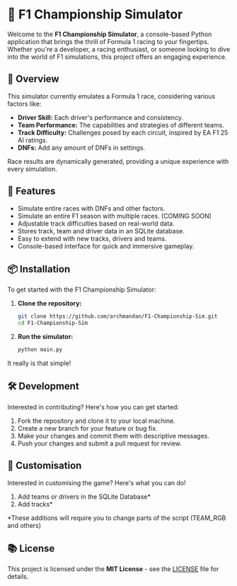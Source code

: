 # 🏁 F1 Championship Simulator

Welcome to the **F1 Championship Simulator**, a console-based Python application that brings the thrill of Formula 1 racing to your fingertips. Whether you're a developer, a racing enthusiast, or someone looking to dive into the world of F1 simulations, this project offers an engaging experience.

## 🚗 Overview

This simulator currently emulates a Formula 1 race, considering various factors like:

- **Driver Skill:** Each driver's performance and consistency.
- **Team Performance:** The capabilities and strategies of different teams.
- **Track Difficulty:** Challenges posed by each circuit, inspired by EA F1 25 AI ratings.
- **DNFs:** Add any amount of DNFs in settings.

Race results are dynamically generated, providing a unique experience with every simulation.

## 🔧 Features

- Simulate entire races with DNFs and other factors.
- Simulate an entire F1 season with multiple races. (COMING SOON)
- Adjustable track difficulties based on real-world data.
- Stores track, team and driver data in an SQLite database.
- Easy to extend with new tracks, drivers and teams.
- Console-based interface for quick and immersive gameplay.

## 📦 Installation

To get started with the F1 Championship Simulator:

1. **Clone the repository:**
    
    ```bash
    git clone https://github.com/archmandan/F1-Championship-Sim.git
    cd F1-Championship-Sim
    ```

2. **Run the simulator:**
    
    ```bash
    python main.py
    ```

It really is that simple!

## 🛠️ Development

Interested in contributing? Here's how you can get started:

1. Fork the repository and clone it to your local machine.
2. Create a new branch for your feature or bug fix.
3. Make your changes and commit them with descriptive messages.
4. Push your changes and submit a pull request for review.

## 📝 Customisation
Interested in customising the game? Here's what you can do!

1. Add teams or drivers in the SQLite Database*
2. Add tracks*

\*These additions will require you to change parts of the script (TEAM_RGB and others) 

## 📚 License

This project is licensed under the **MIT License** - see the [LICENSE](LICENSE) file for details.
